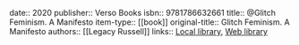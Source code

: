 date:: 2020
publisher:: Verso Books
isbn:: 9781786632661
title:: @Glitch Feminism. A Manifesto
item-type:: [[book]]
original-title:: Glitch Feminism. A Manifesto
authors:: [[Legacy Russell]]
links:: [Local library](zotero://select/groups/2386895/items/ANG7Z2AM), [Web library](https://www.zotero.org/groups/2386895/items/ANG7Z2AM)
